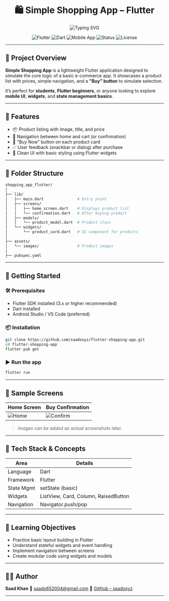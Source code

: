 
<h1 align="center"><strong>🛍️ Simple Shopping App – Flutter</strong></h1>

<div align="center">
  <img src="https://readme-typing-svg.herokuapp.com?font=Fira+Code&pause=1000&color=7F5AF0&center=true&vCenter=true&width=600&lines=Basic+Shopping+App+in+Flutter;Browse+Products+%7C+Buy+Items;Clean+UI+%7C+Smooth+Navigation;Perfect+Beginner+Flutter+Project" alt="Typing SVG" />
</div>

<div align="center">

![Flutter](https://img.shields.io/badge/Flutter-%2302569B.svg?style=for-the-badge\&logo=flutter\&logoColor=white)
![Dart](https://img.shields.io/badge/Dart-%230175C2.svg?style=for-the-badge\&logo=dart\&logoColor=white)
![Mobile App](https://img.shields.io/badge/Platform-Android%20%7C%20iOS-informational?style=for-the-badge)
![Status](https://img.shields.io/badge/Status-Completed-brightgreen?style=for-the-badge)
![License](https://img.shields.io/badge/License-MIT-lightgrey?style=for-the-badge)

</div>

---

## 🧠 Project Overview

**Simple Shopping App** is a lightweight Flutter application designed to simulate the core logic of a basic e-commerce app. It showcases a product list with prices, simple navigation, and a **"Buy" button** to simulate selection.

It’s perfect for **students**, **Flutter beginners**, or anyone looking to explore **mobile UI**, **widgets**, and **state management basics**.

---

## 🧩 Features

* 📦 Product listing with image, title, and price
* 🧭 Navigation between home and cart (or confirmation)
* 🛒 "Buy Now" button on each product card
* ✅ User feedback (snackbar or dialog) after purchase
* 🎨 Clean UI with basic styling using Flutter widgets

---

## 📂 Folder Structure

```bash
shopping_app_flutter/
│
├── lib/
│   ├── main.dart               # Entry point
│   ├── screens/
│   │   ├── home_screen.dart    # Displays product list
│   │   └── confirmation.dart   # After buying product
│   ├── models/
│   │   └── product_model.dart  # Product class
│   └── widgets/
│       └── product_card.dart   # UI component for products
│
├── assets/
│   └── images/                 # Product images
│
├── pubspec.yaml
```

---

## 🚀 Getting Started

### 🛠 Prerequisites

* Flutter SDK installed (3.x or higher recommended)
* Dart installed
* Android Studio / VS Code (preferred)

### 📦 Installation

```bash
git clone https://github.com/saadoxyz/flutter-shopping-app.git
cd flutter-shopping-app
flutter pub get
```

### ▶️ Run the app

```bash
flutter run
```

---

## 📱 Sample Screens

| Home Screen                                                    | Buy Confirmation                                                |
| -------------------------------------------------------------- | --------------------------------------------------------------- |
| ![Home](https://via.placeholder.com/200x400?text=Product+List) | ![Confirm](https://via.placeholder.com/200x400?text=Thank+You!) |

> *Images can be added as actual screenshots later.*

---

## 🧰 Tech Stack & Concepts

| Area       | Details                              |
| ---------- | ------------------------------------ |
| Language   | Dart                                 |
| Framework  | Flutter                              |
| State Mgmt | setState (basic)                     |
| Widgets    | ListView, Card, Column, RaisedButton |
| Navigation | Navigator.push/pop                   |

---

## 🎯 Learning Objectives

* Practice basic layout building in Flutter
* Understand stateful widgets and event handling
* Implement navigation between screens
* Create modular code using widgets and models


---

## 👨‍💻 Author

**Saad Khan**
📧 [saado652004@gmail.com](mailto:saado652004@gmail.com)
🔗 [GitHub – saadoxyz](https://github.com/saadoxyz)

---

